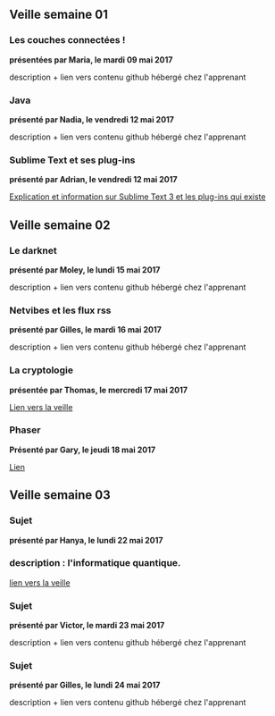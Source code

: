 ## Veille semaine 01

### Les couches connectées !
**présentées par Maria, le mardi 09 mai 2017**

description + lien vers contenu github hébergé chez l'apprenant

### Java 
**présenté par Nadia, le vendredi 12 mai 2017**

description + lien vers contenu github hébergé chez l'apprenant

### Sublime Text et ses plug-ins

**présenté par Adrian, le vendredi 12 mai 2017**

[Explication et information sur Sublime Text 3 et les plug-ins qui existe](https://github.com/Zochowski/Becode/tree/master/Sublime_text_3_and_Plugins)

## Veille semaine 02

### Le darknet
**présenté par Moley, le lundi 15 mai 2017**

description + lien vers contenu github hébergé chez l'apprenant

### Netvibes et les flux rss
**présenté par Gilles, le mardi 16 mai 2017**

description + lien vers contenu github hébergé chez l'apprenant

### La cryptologie
**présentée par Thomas, le mercredi 17 mai 2017**

[Lien vers la veille](https://drive.google.com/drive/folders/0B3tpQzXctu60dnNta2hmUHpFdjg?usp=sharing)

### Phaser
**Présenté par Gary, le jeudi 18 mai 2017**

[Lien](https://github.com/GaryLuypaert/Veilles-Technologiques)


## Veille semaine 03

### Sujet
**présenté par Hanya, le lundi 22 mai 2017**

### description : l'informatique quantique.
[lien vers la veille](https://github.com/anya75/veille-technologique.git)

### Sujet
**présenté par Victor, le mardi 23 mai 2017**

description + lien vers contenu github hébergé chez l'apprenant

### Sujet
**présenté par Gilles, le lundi 24 mai 2017**

description + lien vers contenu github hébergé chez l'apprenant
